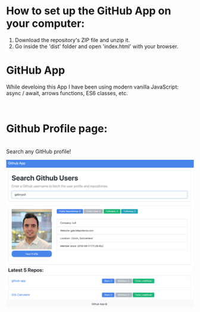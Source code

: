 # How to set up the GitHub App on your computer:
1. Download the repository's ZIP file and unzip it.
2. Go inside the 'dist' folder and open 'index.html' with your browser.

# GitHub App
While develoing this App I have been using modern vanilla JavaScript: async / await, arrows functions, ES6 classes, etc.

<br />

# Github Profile page:
<br />
Search any GitHub profile!

![](images/image01.png)




